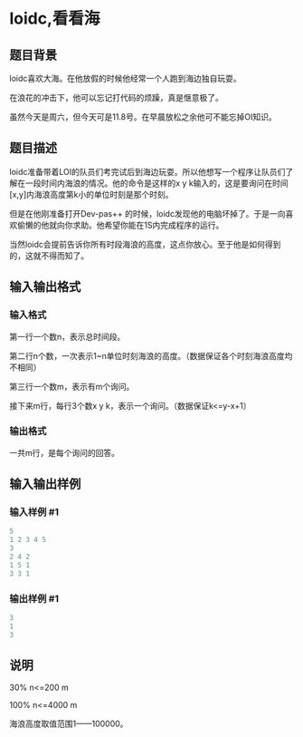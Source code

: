 # loidc,看看海

## 题目背景

loidc喜欢大海。在他放假的时候他经常一个人跑到海边独自玩耍。

在浪花的冲击下，他可以忘记打代码的烦躁，真是惬意极了。

虽然今天是周六，但今天可是11.8号。在早晨放松之余他可不能忘掉OI知识。

## 题目描述

loidc准备带着LOI的队员们考完试后到海边玩耍。所以他想写一个程序让队员们了解在一段时间内海浪的情况。他的命令是这样的x y k输入的，这是要询问在时间[x,y]内海浪高度第k小的单位时刻是那个时刻。

但是在他刚准备打开Dev-pas++ 的时候，loidc发现他的电脑坏掉了。于是一向喜欢偷懒的他就向你求助。他希望你能在1S内完成程序的运行。

当然loidc会提前告诉你所有时段海浪的高度，这点你放心。至于他是如何得到的，这就不得而知了。

## 输入输出格式

### 输入格式

第一行一个数n，表示总时间段。

第二行n个数，一次表示1~n单位时刻海浪的高度。（数据保证各个时刻海浪高度均不相同）

第三行一个数m，表示有m个询问。

接下来m行，每行3个数x y k，表示一个询问。（数据保证k<=y-x+1）

### 输出格式

一共m行，是每个询问的回答。

## 输入输出样例

### 输入样例 #1

```cpp
5
1 2 3 4 5
3
2 4 2
1 5 1
3 3 1

```
### 输出样例 #1

```cpp
3
1
3

```
## 说明

30% n<=200 m

100% n<=4000 m

海浪高度取值范围1——100000。

